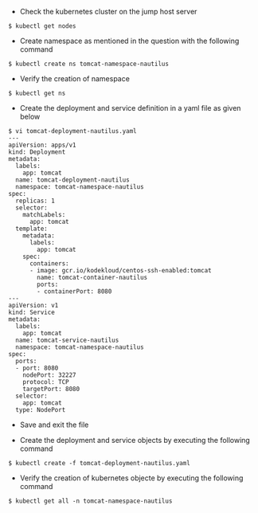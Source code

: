 - Check the kubernetes cluster on the jump host server
```
$ kubectl get nodes
```

- Create namespace as mentioned in the question with the following command
```
$ kubectl create ns tomcat-namespace-nautilus
```

- Verify the creation of namespace
```
$ kubectl get ns
```

- Create the deployment and service definition in a yaml file as given below
```
$ vi tomcat-deployment-nautilus.yaml
---
apiVersion: apps/v1
kind: Deployment
metadata:
  labels:
    app: tomcat
  name: tomcat-deployment-nautilus
  namespace: tomcat-namespace-nautilus
spec:
  replicas: 1
  selector:
    matchLabels:
      app: tomcat
  template:
    metadata:
      labels:
        app: tomcat
    spec:
      containers:
      - image: gcr.io/kodekloud/centos-ssh-enabled:tomcat
        name: tomcat-container-nautilus
        ports:
        - containerPort: 8080
---
apiVersion: v1
kind: Service
metadata:
  labels:
    app: tomcat
  name: tomcat-service-nautilus
  namespace: tomcat-namespace-nautilus
spec:
  ports:
  - port: 8080
    nodePort: 32227
    protocol: TCP
    targetPort: 8080
  selector:
    app: tomcat
  type: NodePort
```
- Save and exit the file

- Create the deployment and service objects by executing the following command
```
$ kubectl create -f tomcat-deployment-nautilus.yaml 
```

- Verify the creation of kubernetes objecte by executing the following command
```
$ kubectl get all -n tomcat-namespace-nautilus
```